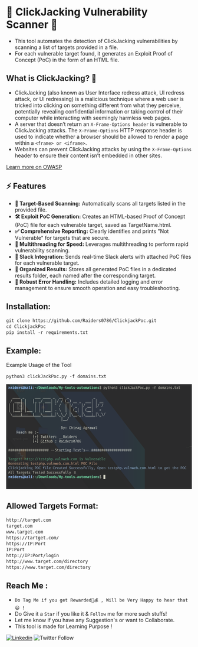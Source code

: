 # 🚨 ClickJacking Vulnerability Scanner 🚨
- This tool automates the detection of ClickJacking vulnerabilities by scanning a list of targets provided in a file.
- For each vulnerable target found, it generates an Exploit Proof of Concept (PoC) in the form of an HTML file.

## What is ClickJacking? 🤔
- ClickJacking (also known as User Interface redress attack, UI redress attack, or UI redressing) is a malicious technique where a web user is tricked into clicking on something different from what they perceive, potentially revealing confidential information or taking control of their computer while interacting with seemingly harmless web pages.
- A server that doesn’t return an `X-Frame-Options header` is vulnerable to ClickJacking attacks. The `X-Frame-Options` HTTP response header is used to indicate whether a browser should be allowed to render a page within a `<frame> or <iframe>`.
- Websites can prevent ClickJacking attacks by using the `X-Frame-Options` header to ensure their content isn’t embedded in other sites.

[Learn more on OWASP](https://owasp.org/www-community/attacks/Clickjacking)

## ⚡ Features
- **🎯 Target-Based Scanning:** Automatically scans all targets listed in the provided file.
- **🛠️ Exploit PoC Generation:** Creates an HTML-based Proof of Concept (PoC) file for each vulnerable target, saved as TargetName.html.
- **✅ Comprehensive Reporting:** Clearly identifies and prints "Not Vulnerable" for targets that are secure.
- **🚀 Multithreading for Speed:** Leverages multithreading to perform rapid vulnerability scanning.
- **🔔 Slack Integration:** Sends real-time Slack alerts with attached PoC files for each vulnerable target.
- **📁 Organized Results:** Stores all generated PoC files in a dedicated results folder, each named after the corresponding target.
- **🔧 Robust Error Handling:** Includes detailed logging and error management to ensure smooth operation and easy troubleshooting.

## Installation:
````
git clone https://github.com/Raiders0786/ClickjackPoc.git
cd ClickjackPoc
pip install -r requirements.txt
````

## Example:
Example Usage of the Tool
````
python3 clickJackPoc.py -f domains.txt
````

![1](usage.png)

## Allowed Targets Format:

````
http://target.com
target.com
www.target.com
https://tartget.com/
https://IP:Port
IP:Port
http://IP:Port/login
http://www.target.com/directory
https://www.target.com/directory
````

## Reach Me :
- `Do Tag Me if you get Rewarded💸💰 , Will be Very Happy to hear that 😄 !`
- Do Give it a `Star` if you like it & `Follow` me for more such stuffs!
- Let me know if you have any Suggestion's or want to Collaborate.
- This tool is made for Learning Purpose ! 


<a href="https://www.linkedin.com/in/chirag-agrawal-770488144/" target="_blank"><img src="https://img.shields.io/badge/LinkedIn-0077B5?style=for-the-badge&logo=linkedin&logoColor=white" alt="Linkedin" style="height: 50px !important;width: 170px !important;" ></a>
<img alt="Twitter Follow" src="https://img.shields.io/twitter/follow/__Raiders?style=social" width="250" height="50">
